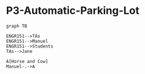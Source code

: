 # P3-Automatic-Parking-Lot

```mermaid
graph TB

ENGR151-->TAs
ENGR151-->Manuel
ENGR151-->Students
TAs-->Jane

A[Horse and Cow]
Manuel-.->A
```